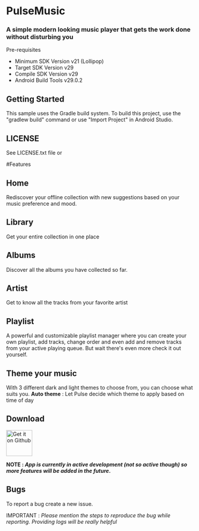 # PulseMusic

### A simple modern looking music player that gets the work done without disturbing you

Pre-requisites
- Minimum SDK Version v21 (Lollipop)
- Target SDK Version  v29
- Compile SDK Version v29
- Android Build Tools v29.0.2

## Getting Started

This sample uses the Gradle build system. To build this project, use the
"gradlew build" command or use "Import Project" in Android Studio.


## LICENSE

See LICENSE.txt file or [](https://www.gnu.org/licenses/gpl-3.0.en.html)

#Features

## Home
Rediscover your offline collection with new suggestions based on your music preference
and mood.

## Library
Get your entire collection in one place

## Albums
Discover all the albums you have collected so far.

## Artist
Get to know all the tracks from your favorite artist

## Playlist
A powerful and customizable playlist manager where you can create your own playlist,
add tracks, change order and even add and remove tracks from your active playing queue.
But wait there's even more check it out yourself.

## Theme your music
With 3 different dark and light themes to choose from, you can choose what suits you.
**Auto theme** : Let Pulse decide which theme to apply based on time of day

## Download
[<img alt="Get it on Github" height="70" src="https://raw.githubusercontent.com/flocke/andOTP/master/assets/badges/get-it-on-github.png">](https://github.com/HardcodeCoder/PulseMusic/releases/)


**NOTE : *App is currently in active development (not so active though) so more features will be added in the future*.**

## Bugs
To report a bug create a new issue.

IMPORTANT : *Please mention the steps to reproduce the bug while reporting. Providing logs will be really helpful*

